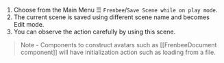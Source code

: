 ﻿1. Choose from the Main Menu ☰ `Frenbee`/`Save Scene while on play mode`.
2. The current scene is saved using different scene name and becomes Edit mode.
3. You can observe the action carefully by using this scene.

> Note - Components to construct avatars such as [[FrenbeeDocument component]] will have initialization action such as loading from a file.
